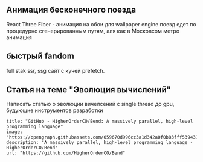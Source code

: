 
## Анимация бесконечного поезда
React Three Fiber - анимация на обои для wallpaper engine поезд едет по процедурно сгенерированным путям, аля как в Московсом метро анимация 

## быстрый fandom
full stak ssr, ssg сайт с кучей prefetch.

## Статья на теме "Эволюция вычислений"
Написать статью о эволюции вичелсений с single thread до gpu, будующие инструментов разработки
```embed
title: "GitHub - HigherOrderCO/Bend: A massively parallel, high-level programming language"
image: "https://opengraph.githubassets.com/059670d996cc3a1d342a0f0b83fff5394317b2174a5529579a82134b01560f70/HigherOrderCO/Bend"
description: "A massively parallel, high-level programming language - HigherOrderCO/Bend"
url: "https://github.com/HigherOrderCO/Bend"
```
